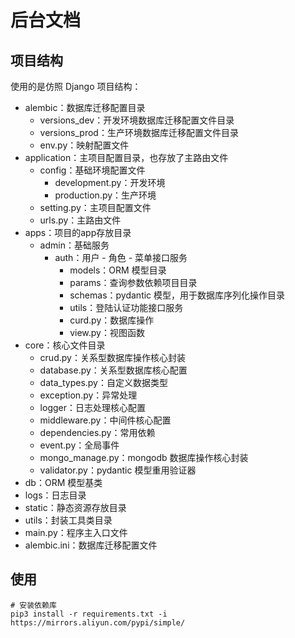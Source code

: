 # 后台文档

## 项目结构

使用的是仿照 Django 项目结构：

- alembic：数据库迁移配置目录
  - versions_dev：开发环境数据库迁移配置文件目录
  - versions_prod：生产环境数据库迁移配置文件目录
  - env.py：映射配置文件
- application：主项目配置目录，也存放了主路由文件
  - config：基础环境配置文件
    - development.py：开发环境
    - production.py：生产环境
  - setting.py：主项目配置文件
  - urls.py：主路由文件
- apps：项目的app存放目录
  - admin：基础服务
    - auth：用户 - 角色 - 菜单接口服务
      - models：ORM 模型目录
      - params：查询参数依赖项目目录
      - schemas：pydantic 模型，用于数据库序列化操作目录
      - utils：登陆认证功能接口服务
      - curd.py：数据库操作
      - view.py：视图函数
- core：核心文件目录
  - crud.py：关系型数据库操作核心封装
  - database.py：关系型数据库核心配置
  - data_types.py：自定义数据类型
  - exception.py：异常处理
  - logger：日志处理核心配置
  - middleware.py：中间件核心配置
  - dependencies.py：常用依赖
  - event.py：全局事件
  - mongo_manage.py：mongodb 数据库操作核心封装
  - validator.py：pydantic 模型重用验证器
- db：ORM 模型基类
- logs：日志目录
- static：静态资源存放目录
- utils：封装工具类目录
- main.py：程序主入口文件
- alembic.ini：数据库迁移配置文件

## 使用

```
# 安装依赖库
pip3 install -r requirements.txt -i https://mirrors.aliyun.com/pypi/simple/
```